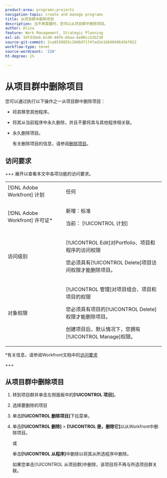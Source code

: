 ```yaml
---
product-area: programs;projects
navigation-topic: create and manage programs
title: 从项目群中删除项目
description: 当不再需要时，您可以从项目群中删除项目。
author: Alina
feature: Work Management, Strategic Planning
exl-id: 3dfd10e6-bcd0-48fb-b6aa-6e08cc52b230
source-git-commit: 2ca8539855c2b08d71f47ad2e1b698496456f022
workflow-type: tm+mt
source-wordcount: '228'
ht-degree: 1%

---
```


# 从项目群中删除项目

您可以通过执行以下操作之一从项目群中删除项目：

* 将其移至其他程序。
* 将其从当前程序中永久删除，并且不要将其与其他程序相关联。
* 永久删除项目。

  有关删除项目的信息，请参阅[删除项目](../../../manage-work/projects/manage-projects/delete-projects.md)。

## 访问要求

+++ 展开以查看本文中各项功能的访问要求。

<table style="table-layout:auto"> 
 <col> 
 <col> 
 <tbody> 
  <tr> 
   <td role="rowheader">[!DNL Adobe Workfront] 计划</td> 
   <td> <p>任何</p> </td> 
  </tr> 
  <tr> 
   <td role="rowheader">[!DNL Adobe Workfront] 许可证*</td> 
   <td><p>新增：标准</p> 
   <p>当前： [!UICONTROL 计划] </p> </td> 
  </tr> 
  <tr> 
   <td role="rowheader">访问级别</td> 
   <td> <p>[!UICONTROL Edit]对Portfolio、项目和程序的访问权限</p> <p>您必须具有[!UICONTROL Delete]项目访问权限才能删除项目。</p> </td>
</tr> 
  <tr> 
   <td role="rowheader">对象权限</td> 
   <td> <p>[!UICONTROL 管理]对项目组合、项目和项目的权限</p> <p>您必须具有项目的[!UICONTROL Delete]权限才能删除项目。 </p> <p>创建项目后，默认情况下，您拥有[!UICONTROL Manage]权限。</p> </td> 
  </tr> 
 </tbody> 
</table>

*有关信息，请参阅Workfront文档中的[访问要求](/help/quicksilver/administration-and-setup/add-users/access-levels-and-object-permissions/access-level-requirements-in-documentation.md)

+++

## 从项目群中删除项目

1. 转到项目群并单击左侧面板中的&#x200B;**[!UICONTROL 项目]**。

1. 选择要删除的项目
1. 单击&#x200B;**[!UICONTROL 删除项目]**&#x200B;下拉菜单。
1. 单击&#x200B;**[!UICONTROL 删除]** > **[!UICONTROL 是，删除它]**&#x200B;以从Workfront中删除项目。

   或

   单击&#x200B;**[!UICONTROL 从程序]**&#x200B;中删除&#x200B;**&#x200B;**&#x200B;以将其从所选程序中删除。

   如果您单击[!UICONTROL 从项目群]中删除，该项目将不再与所选项目群关联。
